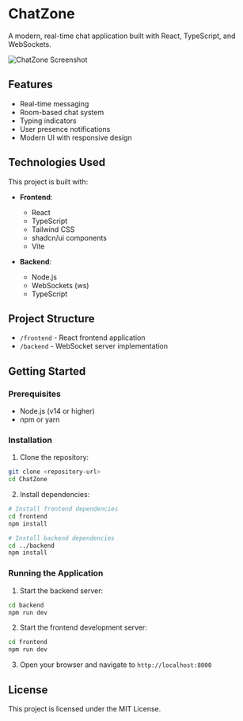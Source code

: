 # ChatZone

A modern, real-time chat application built with React, TypeScript, and WebSockets.

![ChatZone Screenshot](https://i.imgur.com/example.png)

## Features

- Real-time messaging
- Room-based chat system
- Typing indicators
- User presence notifications
- Modern UI with responsive design

## Technologies Used

This project is built with:

- **Frontend**:
  - React
  - TypeScript
  - Tailwind CSS
  - shadcn/ui components
  - Vite

- **Backend**:
  - Node.js
  - WebSockets (ws)
  - TypeScript

## Project Structure

- `/frontend` - React frontend application
- `/backend` - WebSocket server implementation

## Getting Started

### Prerequisites

- Node.js (v14 or higher)
- npm or yarn

### Installation

1. Clone the repository:
```sh
git clone <repository-url>
cd ChatZone
```

2. Install dependencies:

```sh
# Install frontend dependencies
cd frontend
npm install

# Install backend dependencies
cd ../backend
npm install
```

### Running the Application

1. Start the backend server:
```sh
cd backend
npm run dev
```

2. Start the frontend development server:
```sh
cd frontend
npm run dev
```

3. Open your browser and navigate to `http://localhost:8000`

## License

This project is licensed under the MIT License.
